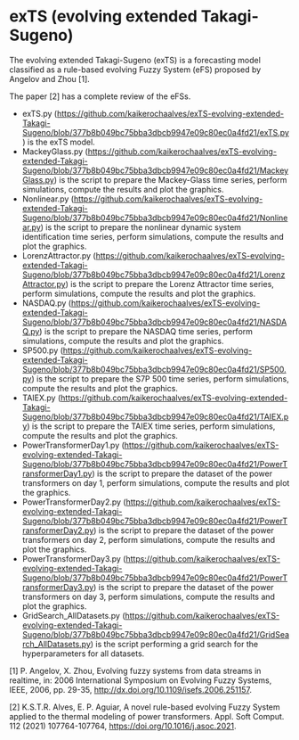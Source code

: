 # exTS (evolving extended Takagi-Sugeno)

The evolving extended Takagi-Sugeno (exTS) is a forecasting model classified as a rule-based evolving Fuzzy System (eFS) proposed by Angelov and Zhou [1].

The paper [2] has a complete review of the eFSs.

- exTS.py (https://github.com/kaikerochaalves/exTS-evolving-extended-Takagi-Sugeno/blob/377b8b049bc75bba3dbcb9947e09c80ec0a4fd21/exTS.py) is the exTS model.
- MackeyGlass.py (https://github.com/kaikerochaalves/exTS-evolving-extended-Takagi-Sugeno/blob/377b8b049bc75bba3dbcb9947e09c80ec0a4fd21/MackeyGlass.py) is the script to prepare the Mackey-Glass time series, perform simulations, compute the results and plot the graphics.
- Nonlinear.py (https://github.com/kaikerochaalves/exTS-evolving-extended-Takagi-Sugeno/blob/377b8b049bc75bba3dbcb9947e09c80ec0a4fd21/Nonlinear.py) is the script to prepare the nonlinear dynamic system identification time series, perform simulations, compute the results and plot the graphics.
- LorenzAttractor.py (https://github.com/kaikerochaalves/exTS-evolving-extended-Takagi-Sugeno/blob/377b8b049bc75bba3dbcb9947e09c80ec0a4fd21/LorenzAttractor.py) is the script to prepare the Lorenz Attractor time series, perform simulations, compute the results and plot the graphics.
- NASDAQ.py (https://github.com/kaikerochaalves/exTS-evolving-extended-Takagi-Sugeno/blob/377b8b049bc75bba3dbcb9947e09c80ec0a4fd21/NASDAQ.py) is the script to prepare the NASDAQ time series, perform simulations, compute the results and plot the graphics.
- SP500.py (https://github.com/kaikerochaalves/exTS-evolving-extended-Takagi-Sugeno/blob/377b8b049bc75bba3dbcb9947e09c80ec0a4fd21/SP500.py) is the script to prepare the S7P 500 time series, perform simulations, compute the results and plot the graphics.
- TAIEX.py (https://github.com/kaikerochaalves/exTS-evolving-extended-Takagi-Sugeno/blob/377b8b049bc75bba3dbcb9947e09c80ec0a4fd21/TAIEX.py) is the script to prepare the TAIEX time series, perform simulations, compute the results and plot the graphics.
- PowerTransformerDay1.py (https://github.com/kaikerochaalves/exTS-evolving-extended-Takagi-Sugeno/blob/377b8b049bc75bba3dbcb9947e09c80ec0a4fd21/PowerTransformerDay1.py) is the script to prepare the dataset of the power transformers on day 1, perform simulations, compute the results and plot the graphics.
- PowerTransformerDay2.py (https://github.com/kaikerochaalves/exTS-evolving-extended-Takagi-Sugeno/blob/377b8b049bc75bba3dbcb9947e09c80ec0a4fd21/PowerTransformerDay2.py) is the script to prepare the dataset of the power transformers on day 2, perform simulations, compute the results and plot the graphics.
- PowerTransformerDay3.py (https://github.com/kaikerochaalves/exTS-evolving-extended-Takagi-Sugeno/blob/377b8b049bc75bba3dbcb9947e09c80ec0a4fd21/PowerTransformerDay3.py) is the script to prepare the dataset of the power transformers on day 3, perform simulations, compute the results and plot the graphics.
- GridSearch_AllDatasets.py (https://github.com/kaikerochaalves/exTS-evolving-extended-Takagi-Sugeno/blob/377b8b049bc75bba3dbcb9947e09c80ec0a4fd21/GridSearch_AllDatasets.py) is the script performing a grid search for the hyperparameters for all datasets.

[1] P. Angelov, X. Zhou, Evolving fuzzy systems from data streams in realtime, in: 2006 International Symposium on Evolving Fuzzy Systems, IEEE, 2006, pp. 29-35, http://dx.doi.org/10.1109/isefs.2006.251157.

[2] K.S.T.R. Alves, E. P. Aguiar, A novel rule-based evolving Fuzzy System applied to the thermal modeling of power transformers. Appl. Soft Comput. 112 (2021) 107764-107764, https://doi.org/10.1016/j.asoc.2021.
